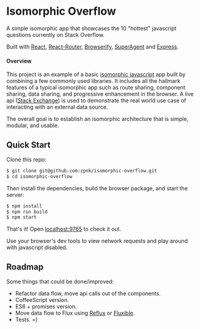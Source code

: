 # Isomorphic Overflow

A simple isomorphic app that showcases the 10 "hottest" javascript questions
currently on Stack Overflow.


Built with [React](https://github.com/facebook/react),
[React-Router](https://github.com/rackt/react-router),
[Browserify](https://github.com/substack/node-browserify),
[SuperAgent](https://github.com/visionmedia/superagent) and
[Express](https://github.com/strongloop/express/).

#### Overview

This project is an example of a basic
[isomorphic javascript](http://nerds.airbnb.com/isomorphic-javascript-future-web-apps/)
app built by combining a few commonly used libraries. It includes all the
hallmark features of a typical isomorphic app such as route sharing, component
sharing, data sharing, and progressive enhancement in the browser. A live api
([Stack Exchange](https://api.stackexchange.com/))
is used to demonstrate the real world use case of interacting with an external
data source.

The overall goal is to establish an isomorphic architecture that is simple,
modular, and usable.


## Quick Start

Clone this repo:
```bash
$ git clone git@github.com:zpnk/isomorphic-overflow.git
$ cd isomorphic-overflow
```
Then install the dependencies, build the browser package, and start the server:
```bash
$ npm install
$ npm run build
$ npm start
```
That's it! Open [localhost:9765](http://localhost:9765) to check it out.

Use your browser's dev tools to view network requests and play around with
javascript disabled.

## Roadmap

Some things that could be done/improved:

- Refactor data flow, move api calls out of the components.
- CoffeeScript version.
- ES6 + promises version.
- Move data flow to Flux using [Reflux](https://github.com/spoike/refluxjs) or
[Fluxible](https://github.com/yahoo/fluxible).
- Tests. =)
